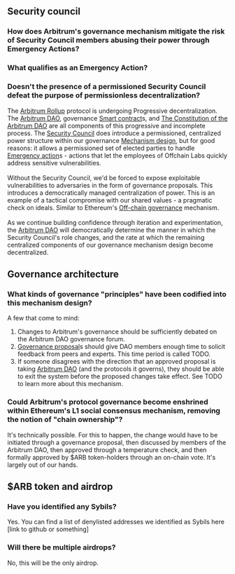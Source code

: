 ## Security council

### How does Arbitrum's governance mechanism mitigate the risk of Security Council members abusing their power through Emergency Actions?


### What qualifies as an Emergency Action?


### Doesn't the presence of a permissioned Security Council defeat the purpose of permissionless decentralization?
<p>The <a href="/dao-glossary#arbitrum-rollup">Arbitrum Rollup</a> protocol is undergoing Progressive decentralization. The <a href="/dao-glossary#arbitrum-dao">Arbitrum DAO</a>, governance <a href="/dao-glossary#smart-contract">Smart contract</a>s, and <a href="/dao-glossary#the-constitution-of-the-arbitrum-dao">The Constitution of the Arbitrum DAO</a> are all components of this progressive and incomplete process. The <a href="/dao-glossary#security-council">Security Council</a> does introduce a permissioned, centralized power structure within our governance <a href="/dao-glossary#mechanism-design">Mechanism design</a>, but for good reasons: it allows a permissioned set of elected parties to handle <a href="/dao-glossary#emergency-action">Emergency action</a>s - actions that let the employees of Offchain Labs quickly address sensitive vulnerabilities. <br />
<br />
Without the Security Council, we'd be forced to expose exploitable vulnerabilities to adversaries in the form of governance proposals. This introduces a democratically managed centralization of power. This is an example of a tactical compromise with our shared values - a pragmatic check on ideals. Similar to Ethereum's <a href="/dao-glossary#offchain-governance">Off-chain governance</a> mechanism.<br />
<br />
As we continue building confidence through iteration and experimentation, the <a href="/dao-glossary#arbitrum-dao">Arbitrum DAO</a> will democratically determine the manner in which the Security Council's role changes, and the rate at which the remaining centralized components of our governance mechanism design become decentralized.</p>



## Governance architecture

### What kinds of governance "principles" have been codified into this mechanism design?
<p>A few that come to mind:</p>

<p></p>

<ol><li>Changes to Arbitrum's governance should be sufficiently debated on the Arbitrum DAO governance forum.</li>
<li><a href="/dao-glossary#governance-proposal">Governance proposal</a>s should give DAO members enough time to solicit feedback from peers and experts. This time period is called TODO.</li>
<li>If someone disagrees with the direction that an approved proposal is taking <a href="/dao-glossary#arbitrum-dao">Arbitrum DAO</a> (and the protocols it governs), they should be able to exit the system before the proposed changes take effect. See TODO to learn more about this mechanism.</li>
</ol>
<p></p>



### Could Arbitrum's protocol governance become enshrined within Ethereum's L1 social consensus mechanism, removing the notion of "chain ownership"?
It's technically possible. For this to happen, the change would have to be initiated through a governance proposal, then discussed by members of the Arbitrum DAO, then approved through a temperature check, and then formally approved by $ARB token-holders through an on-chain vote. It's largely out of our hands.

## $ARB token and airdrop

### Have you identified any Sybils?
Yes. You can find a list of denylisted addresses we identified as Sybils here [link to github or something]

### Will there be multiple airdrops?
No, this will be the only airdrop.

